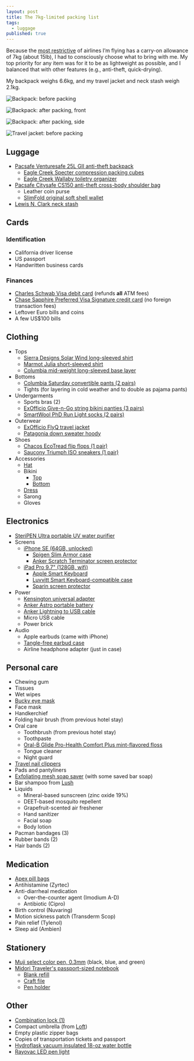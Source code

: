 ```yaml
---
layout: post
title: The 7kg-limited packing list
tags:
  - luggage
published: true
---
```

Because the [most restrictive][qantas-allowance] of airlines I’m flying has a carry-on allowance of 7kg (about 15lb), I had to consciously choose what to bring with me. My top priority for any item was for it to be as lightweight as possible, and I balanced that with other features (e.g., anti-theft, quick-drying).

My backpack weighs 6.6kg, and my travel jacket and neck stash weigh 2.1kg.

<!--more-->

![Backpack: before packing]({{site.baseurl}}/images/2016/07/15/packing-list/01.jpeg)

![Backpack: after packing, front]({{site.baseurl}}/images/2016/07/15/packing-list/02.jpeg)

![Backpack: after packing, side]({{site.baseurl}}/images/2016/07/15/packing-list/03.jpeg)

![Travel jacket: before packing]({{site.baseurl}}/images/2016/07/15/packing-list/04.jpeg)

## Luggage

- [Pacsafe Venturesafe 25L GII anti-theft backpack][pacsafe-venturesafe]
  - [Eagle Creek Specter compression packing cubes][eaglecreek-specter]
  - [Eagle Creek Wallaby toiletry organizer][eaglecreek-wallaby]
- [Pacsafe Citysafe CS150 anti-theft cross-body shoulder bag][pacsafe-citysafe]
  - Leather coin purse
  - [SlimFold original soft shell wallet][slimfold-wallet]
- [Lewis N. Clark neck stash][lewisnclark-neckstash]

## Cards

### Identification
- California driver license
- US passport
- Handwritten business cards

### Finances
- [Charles Schwab Visa debit card][schwab-checking] (refunds **all** ATM fees)
- [Chase Sapphire Preferred Visa Signature credit card][chase-sapphire] (no foreign transaction fees)
- Leftover Euro bills and coins
- A few US$100 bills

## Clothing

- Tops
  - [Sierra Designs Solar Wind long-sleeved shirt][sierradesigns-solarwind]
  - [Marmot Julia short-sleeved shirt][marmot-julia]
  - [Columbia mid-weight long-sleeved base layer][columbia-midweightbase]
- Bottoms
  - [Columbia Saturday convertible pants (2 pairs)][columbia-saturday]
  - Tights (for layering in cold weather and to double as pajama pants)
- Undergarments
  - Sports bras (2)
  - [ExOfficio Give-n-Go string bikini panties (3 pairs)][exofficio-givengo]
  - [SmartWool PhD Run Light socks (2 pairs)][smartwool-phdrunlite]
- Outerwear
  - [ExOfficio FlyQ travel jacket][exofficio-flyq]
  - [Patagonia down sweater hoody][patagonia-downsweater]
- Shoes
  - [Chacos EcoTread flip flops (1 pair)][chacos-ecotread]
  - [Saucony Triumph ISO sneakers (1 pair)][saucony-triumphiso]
- Accessories
  - [Hat][mountainhardware-fedora]
  - Bikini
  	- [Top][bp-meshtop]
  	- [Bottom][bp-meshbottom]
  - [Dress][toadnco-islanddress]
  - Sarong
  - Gloves

## Electronics

- [SteriPEN Ultra portable UV water purifier][steripen-ultra]
- Screens
  - [iPhone SE (64GB, unlocked)][apple-iphonese]
    - [Spigen Slim Armor case][spigen-slimarmor]
    - [Anker Scratch Terminator screen protector][anker-scratchterminator]
  - [iPad Pro 9.7" (128GB, wifi)][apple-ipadpro]
    - [Apple Smart Keyboard][apple-smartkeyboard]
    - [Luvvitt Smart Keyboard-compatible case][luvvitt-case]
    - [Sparin screen protector][sparin-screenprotector]
- Power
  - [Kensington universal adapter][kensington-traveladapter]
  - [Anker Astro portable battery][anker-astro]
  - [Anker Lightning to USB cable][anker-cable]
  - Micro USB cable
  - Power brick
- Audio
  - Apple earbuds (came with iPhone)
  - [Tangle-free earbud case][digitalinnovations-earbudcase]
  - Airline headphone adapter (just in case)

## Personal care

- Chewing gum
- Tissues
- Wet wipes
- [Bucky eye mask][bucky-eyemask]
- Face mask
- Handkerchief
- Folding hair brush (from previous hotel stay)
- Oral care
  - Toothbrush (from previous hotel stay)
  - Toothpaste
  - [Oral-B Glide Pro-Health Comfort Plus mint-flavored floss][oralb-floss]
  - Tongue cleaner
  - Night guard
- [Travel nail clippers][designgo-nailclippers]
- Pads and pantyliners
- [Exfoliating mesh soap saver][miracleshop-soapsaver] (with some saved bar soap)
- Bar shampoo from [Lush][lush]
- Liquids
  - Mineral-based sunscreen (zinc oxide 19%)
  - DEET-based mosquito repellent
  - Grapefruit-scented air freshener
  - Hand sanitizer
  - Facial soap
  - Body lotion
- Pacman bandages (3)
- Rubber bands (2)
- Hair bands (2)

## Medication

- [Apex pill bags][apex-pillbaggies]
- Antihistamine (Zyrtec)
- Anti-diarrheal medication
  - Over-the-counter agent (Imodium A-D)
  - Antibiotic (Cipro)
- Birth control (Nuvaring)
- Motion sickness patch (Transderm Scop)
- Pain relief (Tylenol)
- Sleep aid (Ambien)

## Stationery

- [Muji select color pen, 0.3mm][muji-pen] (black, blue, and green)
- [Midori Traveler's passport-sized notebook][travelers-passport]
  - [Blank refill][travelers-blankrefill]
  - [Craft file][travelers-craftfile]
  - [Pen holder][travelers-penholder]

## Other

- [Combination lock (1)][masterlock-combo]
- Compact umbrella (from [Loft][loft])
- Empty plastic zipper bags
- Copies of transportation tickets and passport
- [Hydroflask vacuum insulated 18-oz water bottle][hydroflask-bottle]
- [Rayovac LED pen light][rayovac-penlight]

[anker-astro]: https://www.amazon.com/gp/product/B00EF1OGOG/
[anker-cable]: http://amzn.to/29Du6T8
[anker-scratchterminator]: http://amzn.to/29HIhq0
[apex-pillbaggies]: http://amzn.to/29IHCGL
[apple-ipadpro]: http://amzn.to/29OkHvw
[apple-iphonese]: https://www.amazon.com/Apple-iPhone-SE-Unlocked-Phone/dp/B01DAJTINW/
[apple-smartkeyboard]: http://amzn.to/29W9N8Z
[bp-meshbottom]: http://shop.nordstrom.com/s/bp-mesh-bikini-bottoms/4106111
[bp-meshtop]: http://shop.nordstrom.com/s/bp-mesh-triangle-bikini-top/4106043
[bucky-eyemask]: http://amzn.to/29Ov5mO
[chacos-ecotread]: http://amzn.to/29HNGxr
[chase-sapphire]: https://creditcards.chase.com/credit-cards/chase-sapphire-preferred
[columbia-midweightbase]: http://amzn.to/29As62q
[columbia-saturday]: http://amzn.to/29AuIxi
[designgo-nailclippers]: http://amzn.to/29AqzJL
[digitalinnovations-earbudcase]: http://amzn.to/29W9ESU
[eaglecreek-specter]: http://amzn.to/29IoOvj
[eaglecreek-wallaby]: http://amzn.to/29IoY63
[exofficio-flyq]: http://amzn.to/29DsXv1
[exofficio-givengo]: http://amzn.to/29VssyP
[hydroflask-bottle]: http://amzn.to/29DlHA0
[kensington-traveladapter]: http://amzn.to/29OloF8
[lewisnclark-neckstash]: http://amzn.to/29AqtSg
[loft]: http://www.loft.co.jp/
[lush]: http://www.lushusa.com/hair/shampoo-bars/
[luvvitt-case]: http://amzn.to/29HEPvk
[marmot-julia]: http://amzn.to/29JHpo6
[masterlock-combo]: http://amzn.to/29Ov2rk
[miracleshop-soapsaver]: http://amzn.to/29ReyP8
[mountainhardware-fedora]: https://www.rei.com/product/101484/mountain-hardwear-raffia-fedora-hat-womens
[muji-pen]: http://www.muji.us/store/select-3-color-ball-point-pen-body.html
[oralb-floss]: http://amzn.to/29JkYMF
[pacsafe-venturesafe]: http://amzn.to/2afL1N1
[pacsafe-citysafe]: http://amzn.to/29AoXQr
[patagonia-downsweater]: http://amzn.to/2afOuev
[qantas-allowance]: http://www.qantas.com/travel/airlines/carry-on-baggage/global/en#carry-on-baggage-allowances
[rayovac-penlight]: http://amzn.to/29G3f91
[saucony-triumphiso]: http://amzn.to/2afUDYa
[schwab-checking]: http://www.schwab.com/public/schwab/banking_lending/checking_account/index-a.html
[sierradesigns-solarwind]: http://amzn.to/29HFe16
[slimfold-wallet]: http://amzn.to/2ahzMDZ
[smartwool-phdrunlite]: http://amzn.to/29VuWxi
[sparin-screenprotector]: http://amzn.to/29HFQ6A
[spigen-slimarmor]: http://amzn.to/29HIvxo
[steripen-ultra]: http://amzn.to/29BSf0M
[toadnco-islanddress]: http://amzn.to/29HGl0J
[travelers-blankrefill]: http://amzn.to/29XwBU4
[travelers-craftfile]: http://amzn.to/29PBM9d
[travelers-passport]: http://amzn.to/29EDYgh
[travelers-penholder]: http://amzn.to/29G3IrN
